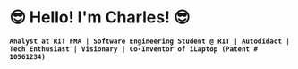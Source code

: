 <h1>😎 Hello! I'm Charles! 😎</h1>

**`Analyst at RIT FMA | Software Engineering Student @ RIT | Autodidact | Tech Enthusiast | Visionary | Co-Inventor of iLaptop (Patent # 10561234)`**



